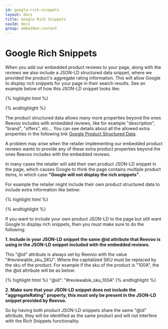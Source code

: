 ```yaml
---
id: google-rich-snippets
layout: docs
title: Google Rich Snippets
navId: docs
group: embedded-content
---
```


# Google Rich Snippets

When you add our embedded product reviews to your page, along with the reviews we also include a JSON-LD structured data snippet,
where we provided the product's aggregate rating information. This will allow Google to display rich snippets for your page in
their search results. See an example below of how this JSON-LD snippet looks like:


{% highlight html %}
<script type="application/ld+json">
 {
    "@context": "http://schema.org",
    "@type": "Product",
    "@id": "#reviewable_sku_100A",
    "name": "KIA RIO",
    "sku": "100A",
    "aggregateRating": {
        "@type": "aggregateRating",
        "ratingValue": 9.0,
        "bestRating": "10",
        "ratingCount": 4544,
        "worstRating": "1"
    }
  }
</script>
{% endhighlight %}



The product structured data allows many more properties beyond the ones Reevoo includes with embedded reviews, like for example "description", "brand", "offers", etc...
You can see details about all the allowed extra properties in the following link <a href="https://developers.google.com/search/docs/data-types/products" target="_blank">Google Product Structured Data</a>.

A problem may arise when the retailer implementing our embedded product reviews wants to provide any of these extra product properties
beyond the ones Reevoo includes with the embedded reviews.

In many cases the retailer will add their own product JSON-LD snippet in the page, which causes Google to think the page contains multiple product items, in which case <b>"Google will not display the rich snippets"</b>.


For example the retailer might include their own product structured data to include extra information like below:

{% highlight html %}
<script type="application/ld+json">
  {
    "@context": "http://schema.org/",
    "@type": "Product",
    "name": "KIA RIO",
    "sku": "100A",
    "image": "https://an-image-for-the-product.png",
    "description": "Long description about the product",
    "brand": {
        "@type": "Thing",
        "name": "KIA"
    },
    "offers": {
        "@type": "Offer",
        "priceCurrency": "USD",
        "price": "6999.00"
    }
   }
</script>
{% endhighlight %}


If you want to include your own product JSON-LD to the page but still want Google to display rich snippets, then you must make sure to do the following:


<b>1\. Include in your JSON-LD snippet the same @id attribute that Reevoo is using in the JSON-LD snippet included with the embedded reviews.</b>

This "@id" attribute is always set by Reevoo with the value "#reviewable_sku_SKU". Where the capitalized SKU must be replaced by the sku of the product.
For example if the sku of the product is "100A", the the @id attribute will be as below:

{% highlight html %}
  "@id": "#reviewable_sku_100A"
{% endhighlight %}

<b>2\. Make sure that your JSON-LD snippet does not include the "aggregateRating" property, this must only be present in the JSON-LD snippet provided by Reevoo.</b>


So by having both product JSON-LD snippets share the same "@id" attribute, they will be identified as the same product and will not interfere with the Rich Snippets functionality.





